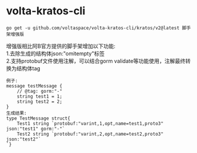 # volta-kratos-cli
~~~~
go get -u github.com/voltaspace/volta-kratos-cli/kratos/v2@latest 脚手架增强版
~~~~
增强版相比阿B官方提供的脚手架增加以下功能:   
1.去除生成的结构体json:"omitempty"标签  
2.支持protobuf文件使用注解，可以结合gorm validate等功能使用，注解最终转换为结构体tag  
~~~~
例子:
message testMessage {  
    // @tag: gorm:"-"  
    string test1 = 1;  
    string test2 = 2;  
}
生成结果:  
type TestMessage struct{    
    Test1 string `protobuf:"varint,1,opt,name=test1,proto3" json:"test1" gorm:"-"`   
    Test2 string `protobuf:"varint,2,opt,name=test2,proto3" json:"test2"`  
`}  
~~~~
